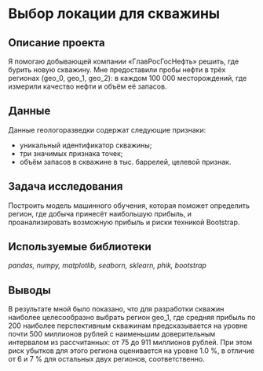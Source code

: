 # Выбор локации для скважины

## Описание проекта

Я помогаю добывающей компании «ГлавРосГосНефть» решить, где бурить новую скважину. Мне предоставили пробы нефти в трёх регионах (geo_0, geo_1, geo_2): в каждом 100 000 месторождений, где измерили качество нефти и объём её запасов.

## Данные

Данные геологоразведки содержат следующие признаки:
- уникальный идентификатор скважины;
- три значимых признака точек;
- объём запасов в скважине в тыс. баррелей, целевой признак.

## Задача исследования

Построить модель машинного обучения, которая поможет определить регион, где добыча принесёт наибольшую прибыль, и проанализировать возможную прибыль и риски техникой Bootstrap.

## Используемые библиотеки

*pandas, numpy, matplotlib, seaborn, sklearn, phik, bootstrap*

## Выводы

В результате мной было показано, что для разработки скважин наиболее целесообразно выбрать регион geo_1, где средняя прибыль по 200 наиболее перспективным скважинам предсказывается на уровне почти 500 миллионов рублей с наименьшим доверительным интервалом из рассчитанных: от 75 до 911 миллионов рублей. При этом риск убытков для этого региона оценивается на уровне 1.0 %, в отличие от 6 и 7 % для остальных двух регионов, соответственно.
